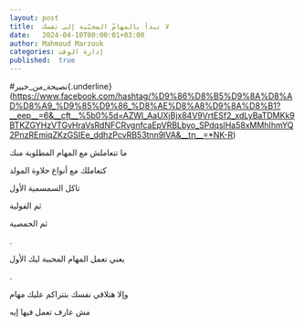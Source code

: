 ```yaml
---
layout: post
title:  لا تبدأ بالمهامّ المحبّبة إلى نفسك
date:   2024-04-10T00:00:01+03:00
author: Mahmoud Marzouk
categories: إدارة الوقت
published:  true
---
```

\#نصيحة_من_خبير{.underline}(https://www.facebook.com/hashtag/%D9%86%D8%B5%D9%8A%D8%AD%D8%A9_%D9%85%D9%86_%D8%AE%D8%A8%D9%8A%D8%B1?__eep__=6&__cft__%5b0%5d=AZWl_AaUXjBjx84V9VrtESf2_xdLyBaTDMKk9BTKZGYHzVTGvHraVsRdNFCRvgnfcaEpVRBLbyo_SPdqslHa58xMMhIhmYQ2PnzREmiqZKzGSIEe_ddhzPcvRB53tnn9lVA&__tn__=*NK-R)

ما تتعاملش مع المهام المطلوبة منك

كتعاملك مع أنواع حلاوة المولد

تاكل السمسمية الأول

ثم الفولية

ثم الحمصية

.

يعني تعمل المهام المحببة ليك الأول

.

وإلا هتلاقي نفسك بتتراكم عليك مهام

مش عارف تعمل فيها إيه
